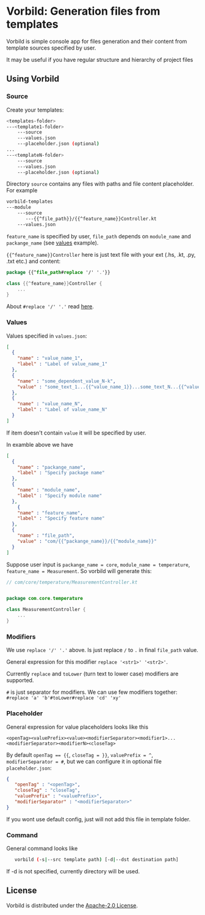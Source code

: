 # Vorbild: Generation files from templates

Vorbild is simple console app for files generation and their content from
template sources specified by user.

It may be useful if you have regular structure and hierarchy of project files

## Using Vorbild

### Source

Create your templates:

```bash
<templates-folder>
---<template1-folder>
    ---source
    ---values.json
    ---placeholder.json (optional)
...
---<templateN-folder>
    ---source
    ---values.json
    ---placeholder.json (optional)
```

Directory `source` contains any files with paths and file content placeholder.
For example

```bash
vorbild-templates
---module
    ---source
       ---{{^file_path}}/{{^feature_name}}Controller.kt
    ---values.json
```

`feature_name` is specified by user, `file_path` depends on `module_name` and `packange_name`
(see [values](#values) example).

`{{^feature_name}}Controller` here is just text file with your ext (.hs, .kt, .py, .txt etc.) 
and content:

```kotlin
package {{^file_path#replace '/' '.'}}

class {{^feature_name}}Controller {
    ...
}
```

About `#replace '/' '.'` read [here](#modifiers).

### Values

Values specified in `values.json`:

```json
[
  {
    "name" : "value_name_1",
    "label" : "Label of value_name_1"
  },
  {
    "name" : "some_dependent_value_N-k",
    "value" : "some_text_1...{{^value_name_1}}...some_text_N...{{^value_name_N}}..."
  },
  {
    "name" : "value_name_N",
    "label" : "Label of value_name_N"
  }
]
```
If item doesn't contain `value` it will be specified by user.

In examble above we have 

```json
[
  {
    "name" : "packange_name",
    "label" : "Specify package name"
  },
  {
    "name" : "module_name",
    "label" : "Specify module name"
  },
    {
    "name" : "feature_name",
    "label" : "Specify feature name"
  },
  {
    "name" : "file_path",
    "value" : "com/{{^packange_name}}/{{^module_name}}"
  }
]
```

Suppose user input is `packange_name = core`, `module_name = temperature`, 
`feature_name = Measurement`. So vorbild will generate this:

```kotlin
// com/core/temperature/MeasurementController.kt


package com.core.temperature

class MeasurementController {
    ...
}
```

### Modifiers

We use `replace '/' '.'` above. Is just replace `/` to `.` in 
final `file_path` value. 

General expression for this modifier `replace '<str1>' '<str2>'`. 

Currently `replace` and `toLower` (turn text to lower case) modifiers are supported.

`#` is just separator for modifiers. We can use few modifiers together:
`#replace 'a' 'b'#toLower#replace 'cd' 'xy'`

### Placeholder

General expression for value placeholders looks like this

`<openTag><valuePrefix><value><modifierSeparator><modifier1>...<modifierSeparator><modifierN><closeTag>`

By default `openTag == {{`, `closeTag = }}`, `valuePrefix = ^`, `modifierSeparator = #`,
but we can configure it in optional file `placeholder.json`:

```json
{
   "openTag" : "<openTag>",
   "closeTag" : "closeTag",
   "valuePrefix" : "<valuePrefix>",
   "modifierSeparator" : "<modifierSeparator>"
}
```

If you wont use default config, just will not add this file in template folder.

### Command

General command looks like 
```bash
   vorbild (-s|--src template path) [-d|--dst destination path]
```

If -d is not specified, currently directory will be used.

## License
Vorbild is distributed under the [Apache-2.0 License](https://github.com/TrueWarg/vorbild/blob/master/LICENSE).
